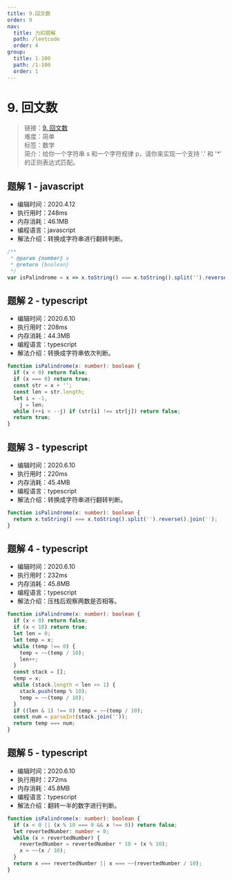 ```yaml
---
title: 9.回文数
order: 9
nav:
  title: 力扣题解
  path: /leetcode
  order: 4
group:
  title: 1-100
  path: /1-100
  order: 1
---
```


# 9. 回文数

> 链接：[9. 回文数](https://leetcode-cn.com/problems/palindrome-number/)  
> 难度：简单  
> 标签：数学  
> 简介：给你一个字符串 s 和一个字符规律 p，请你来实现一个支持 '.' 和 '\*' 的正则表达式匹配。

## 题解 1 - javascript

- 编辑时间：2020.4.12
- 执行用时：248ms
- 内存消耗：46.1MB
- 编程语言：javascript
- 解法介绍：转换成字符串进行翻转判断。

```javascript
/**
 * @param {number} x
 * @return {boolean}
 */
var isPalindrome = x => x.toString() === x.toString().split('').reverse().join('');
```

## 题解 2 - typescript

- 编辑时间：2020.6.10
- 执行用时：208ms
- 内存消耗：44.3MB
- 编程语言：typescript
- 解法介绍：转换成字符串依次判断。

```typescript
function isPalindrome(x: number): boolean {
  if (x < 0) return false;
  if (x === 0) return true;
  const str = x + '';
  const len = str.length;
  let i = -1,
    j = len;
  while (++i < --j) if (str[i] !== str[j]) return false;
  return true;
}
```

## 题解 3 - typescript

- 编辑时间：2020.6.10
- 执行用时：220ms
- 内存消耗：45.4MB
- 编程语言：typescript
- 解法介绍：转换成字符串进行翻转判断。

```typescript
function isPalindrome(x: number): boolean {
  return x.toString() === x.toString().split('').reverse().join('');
}
```

## 题解 4 - typescript

- 编辑时间：2020.6.10
- 执行用时：232ms
- 内存消耗：45.8MB
- 编程语言：typescript
- 解法介绍：压栈后观察两数是否相等。

```typescript
function isPalindrome(x: number): boolean {
  if (x < 0) return false;
  if (x < 10) return true;
  let len = 0;
  let temp = x;
  while (temp !== 0) {
    temp = ~~(temp / 10);
    len++;
  }
  const stack = [];
  temp = x;
  while (stack.length < len >> 1) {
    stack.push(temp % 10);
    temp = ~~(temp / 10);
  }
  if ((len & 1) !== 0) temp = ~~(temp / 10);
  const num = parseInt(stack.join(''));
  return temp === num;
}
```

## 题解 5 - typescript

- 编辑时间：2020.6.10
- 执行用时：272ms
- 内存消耗：45.8MB
- 编程语言：typescript
- 解法介绍：翻转一半的数字进行判断。

```typescript
function isPalindrome(x: number): boolean {
  if (x < 0 || (x % 10 === 0 && x !== 0)) return false;
  let revertedNumber: number = 0;
  while (x > revertedNumber) {
    revertedNumber = revertedNumber * 10 + (x % 10);
    x = ~~(x / 10);
  }
  return x === revertedNumber || x === ~~(revertedNumber / 10);
}
```
